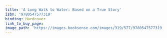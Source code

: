 ```yaml
---
title: 'A Long Walk to Water: Based on a True Story'
isbn: '9780547577319'
binding: Hardcover
link_to_buy_page:
image_path: 'https://images.booksense.com/images/319/577/9780547577319.jpg'
---
```



